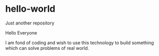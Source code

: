 # hello-world
Just another repository

Hello Everyone

I am fond of coding and wish to use this technology to build something which can solve problems of real world.

